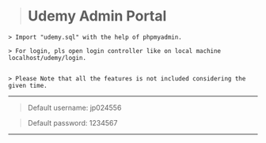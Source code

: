 > # Udemy Admin Portal
```
> Import "udemy.sql" with the help of phpmyadmin.

> For login, pls open login controller like on local machine localhost/udemy/login.


> Please Note that all the features is not included considering the given time.
```
---
> Default username: jp024556

> Default password: 1234567
---
